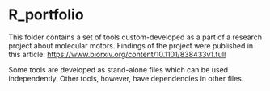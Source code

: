 # R_portfolio

This folder contains a set of tools custom-developed as a part of a research project about molecular motors. 
Findings of the project were published in this article: https://www.biorxiv.org/content/10.1101/838433v1.full

Some tools are developed as stand-alone files which can be used independently. Other tools, however, have dependencies in other files.
